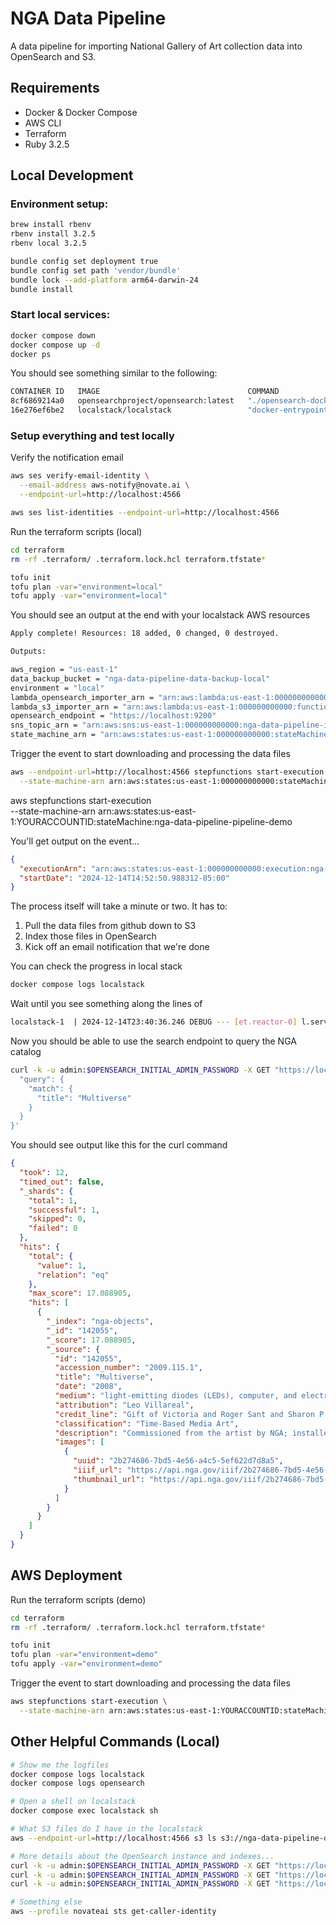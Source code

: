 # NGA Data Pipeline

A data pipeline for importing National Gallery of Art collection data into OpenSearch and S3.

## Requirements

- Docker & Docker Compose
- AWS CLI
- Terraform
- Ruby 3.2.5

## Local Development

### Environment setup:

```bash
brew install rbenv
rbenv install 3.2.5
rbenv local 3.2.5

bundle config set deployment true
bundle config set path 'vendor/bundle'
bundle lock --add-platform arm64-darwin-24
bundle install
```

### Start local services:

```bash
docker compose down
docker compose up -d
docker ps
```

You should see something similar to the following:

```bash
CONTAINER ID   IMAGE                                 COMMAND                  CREATED         STATUS                            PORTS                                                                NAMES
8cf6869214a0   opensearchproject/opensearch:latest   "./opensearch-docker…"   3 seconds ago   Up 3 seconds                      0.0.0.0:9200->9200/tcp, 9300/tcp, 0.0.0.0:9600->9600/tcp, 9650/tcp   nga_data_pipeline-opensearch-1
16e276ef6be2   localstack/localstack                 "docker-entrypoint.sh"   3 seconds ago   Up 3 seconds (health: starting)   4510-4559/tcp, 5678/tcp, 0.0.0.0:4566->4566/tcp
```

### Setup everything and test locally

Verify the notification email

```bash
aws ses verify-email-identity \
  --email-address aws-notify@novate.ai \
  --endpoint-url=http://localhost:4566

aws ses list-identities --endpoint-url=http://localhost:4566
```

Run the terraform scripts (local)

```bash
cd terraform
rm -rf .terraform/ .terraform.lock.hcl terraform.tfstate*

tofu init
tofu plan -var="environment=local"
tofu apply -var="environment=local"
```

You should see an output at the end with your localstack AWS resources

```bash
Apply complete! Resources: 18 added, 0 changed, 0 destroyed.

Outputs:

aws_region = "us-east-1"
data_backup_bucket = "nga-data-pipeline-data-backup-local"
environment = "local"
lambda_opensearch_importer_arn = "arn:aws:lambda:us-east-1:000000000000:function:nga-data-pipeline-opensearch-importer-local"
lambda_s3_importer_arn = "arn:aws:lambda:us-east-1:000000000000:function:nga-data-pipeline-s3-importer-local"
opensearch_endpoint = "https://localhost:9200"
sns_topic_arn = "arn:aws:sns:us-east-1:000000000000:nga-data-pipeline-import-notifications-local"
state_machine_arn = "arn:aws:states:us-east-1:000000000000:stateMachine:nga-data-pipeline-pipeline-local"
```

Trigger the event to start downloading and processing the data files

```bash
aws --endpoint-url=http://localhost:4566 stepfunctions start-execution \
  --state-machine-arn arn:aws:states:us-east-1:000000000000:stateMachine:nga-data-pipeline-pipeline-local
```

aws stepfunctions start-execution \
 --state-machine-arn arn:aws:states:us-east-1:YOURACCOUNTID:stateMachine:nga-data-pipeline-pipeline-demo

You'll get output on the event...

```json
{
  "executionArn": "arn:aws:states:us-east-1:000000000000:execution:nga-data-pipeline-pipeline-local:53623765-3eb5-4da7-94d2-108e18b02f11",
  "startDate": "2024-12-14T14:52:50.988312-05:00"
}
```

The process itself will take a minute or two.
It has to:

1. Pull the data files from github down to S3
2. Index those files in OpenSearch
3. Kick off an email notification that we're done

You can check the progress in local stack

```bash
docker compose logs localstack
```

Wait until you see something along the lines of

```bash
localstack-1  | 2024-12-14T23:40:36.246 DEBUG --- [et.reactor-0] l.services.ses.provider    : Email saved at: /tmp/localstack/localstack/state/ses/wruzseabnwriwdol-ldyqygxq-fusc-kshb-thno-dtijogepntle-jhqbzc.json
```

Now you should be able to use the search endpoint to query the NGA catalog

```bash
curl -k -u admin:$OPENSEARCH_INITIAL_ADMIN_PASSWORD -X GET "https://localhost:9200/nga-objects/_search" -H "Content-Type: application/json" -d '{
  "query": {
    "match": {
      "title": "Multiverse"
    }
  }
}'
```

You should see output like this for the curl command

```json
{
  "took": 12,
  "timed_out": false,
  "_shards": {
    "total": 1,
    "successful": 1,
    "skipped": 0,
    "failed": 0
  },
  "hits": {
    "total": {
      "value": 1,
      "relation": "eq"
    },
    "max_score": 17.088905,
    "hits": [
      {
        "_index": "nga-objects",
        "_id": "142055",
        "_score": 17.088905,
        "_source": {
          "id": "142055",
          "accession_number": "2009.115.1",
          "title": "Multiverse",
          "date": "2008",
          "medium": "light-emitting diodes (LEDs), computer, and electronic circuitry",
          "attribution": "Leo Villareal",
          "credit_line": "Gift of Victoria and Roger Sant and Sharon P. and Jay Rockefeller",
          "classification": "Time-Based Media Art",
          "description": "Commissioned from the artist by NGA; installed 2008 in the ceiling and walls of the Concourse walkway between the East and West Buildings of the National Gallery of Art.",
          "images": [
            {
              "uuid": "2b274686-7bd5-4e56-a4c5-5ef622d7d8a5",
              "iiif_url": "https://api.nga.gov/iiif/2b274686-7bd5-4e56-a4c5-5ef622d7d8a5",
              "thumbnail_url": "https://api.nga.gov/iiif/2b274686-7bd5-4e56-a4c5-5ef622d7d8a5/full/!200,200/0/default.jpg"
            }
          ]
        }
      }
    ]
  }
}
```

## AWS Deployment

Run the terraform scripts (demo)

```bash
cd terraform
rm -rf .terraform/ .terraform.lock.hcl terraform.tfstate*

tofu init
tofu plan -var="environment=demo"
tofu apply -var="environment=demo"
```

Trigger the event to start downloading and processing the data files

```bash
aws stepfunctions start-execution \
  --state-machine-arn arn:aws:states:us-east-1:YOURACCOUNTID:stateMachine:nga-data-pipeline-pipeline-demo
```

## Other Helpful Commands (Local)

```bash
# Show me the logfiles
docker compose logs localstack
docker compose logs opensearch

# Open a shell on localstack
docker compose exec localstack sh

# What S3 files do I have in the localstack
aws --endpoint-url=http://localhost:4566 s3 ls s3://nga-data-pipeline-data-backup-local --recursive

# More details about the OpenSearch instance and indexes...
curl -k -u admin:$OPENSEARCH_INITIAL_ADMIN_PASSWORD -X GET "https://localhost:9200/"
curl -k -u admin:$OPENSEARCH_INITIAL_ADMIN_PASSWORD -X GET "https://localhost:9200/nga-objects"
curl -k -u admin:$OPENSEARCH_INITIAL_ADMIN_PASSWORD -X GET "https://localhost:9200/_cluster/health"

# Something else
aws --profile novateai sts get-caller-identity
```
